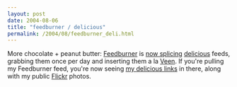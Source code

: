 ```yaml
---
layout: post
date: 2004-08-06
title: "feedburner / delicious"
permalink: /2004/08/feedburner_deli.html
---
```


More chocolate + peanut butter: [Feedburner](http://www.feedburner.com/) is [now splicing](http://www.burningdoor.com/feedburner/archives/000683.html) [delicious](http://del.icio.us/) feeds, grabbing them once per day and inserting them a la [Veen](http://www.veen.com/). If you're pulling my Feedburner feed, you're now seeing [my delicious links](http://del.icio.us/msippey/) in there, along with my public [Flickr](http://www.flickr.com/) photos.